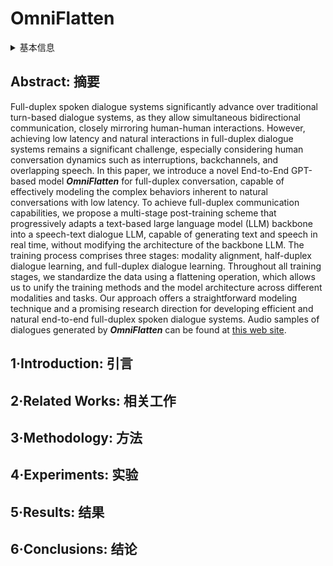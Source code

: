 # OmniFlatten

<details>
<summary>基本信息</summary>

- 标题: "OmniFlatten: An End-to-end GPT Model for Seamless Voice Conversation"
- 作者:
  - 01 Qinglin Zhang,
  - 02 Luyao Cheng,
  - 03 Chong Deng,
  - 04 Qian Chen,
  - 05 Wen Wang,
  - 06 Siqi Zheng,
  - 07 Jiaqing Liu,
  - 08 Hai Yu,
  - 09 Chaohong Tan
- 链接:
  - [ArXiv](https://arxiv.org/abs/2410.17799)
  - [Publication]
  - [Github]
  - [Demo](https://omniflatten.github.io/)
- 文件:
  - [ArXiv](../PDF/2410.17799v1__OmniFlatten__An_End-to-End_GPT_Model_for_Seamless_Voice_Conversation.pdf)
  - [Publication] #TODO

</details>

## Abstract: 摘要

Full-duplex spoken dialogue systems significantly advance over traditional turn-based dialogue systems, as they allow simultaneous bidirectional communication, closely mirroring human-human interactions.
However, achieving low latency and natural interactions in full-duplex dialogue systems remains a significant challenge, especially considering human conversation dynamics such as interruptions, backchannels, and overlapping speech.
In this paper, we introduce a novel End-to-End GPT-based model ***OmniFlatten*** for full-duplex conversation, capable of effectively modeling the complex behaviors inherent to natural conversations with low latency.
To achieve full-duplex communication capabilities, we propose a multi-stage post-training scheme that progressively adapts a text-based large language model (LLM) backbone into a speech-text dialogue LLM, capable of generating text and speech in real time, without modifying the architecture of the backbone LLM.
The training process comprises three stages: modality alignment, half-duplex dialogue learning, and full-duplex dialogue learning.
Throughout all training stages, we standardize the data using a flattening operation, which allows us to unify the training methods and the model architecture across different modalities and tasks.
Our approach offers a straightforward modeling technique and a promising research direction for developing efficient and natural end-to-end full-duplex spoken dialogue systems.
Audio samples of dialogues generated by ***OmniFlatten*** can be found at [this web site](https://omniflatten.github.io/).

## 1·Introduction: 引言

## 2·Related Works: 相关工作

## 3·Methodology: 方法

## 4·Experiments: 实验

## 5·Results: 结果

## 6·Conclusions: 结论